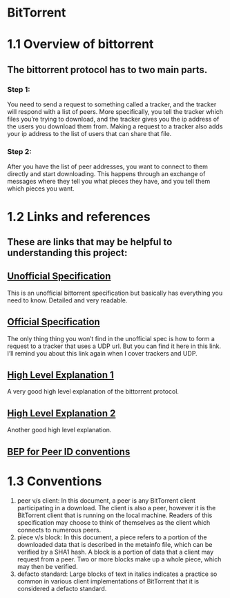 # BitTorrent

# 1.1 Overview of bittorrent
## The bittorrent protocol has to two main parts.

### Step 1: 
You need to send a request to something called a tracker, and the tracker will respond with a list of peers. More specifically, you tell the tracker which files you’re trying to download, and the tracker gives you the ip address of the users you download them from. Making a request to a tracker also adds your ip address to the list of users that can share that file.

### Step 2: 
After you have the list of peer addresses, you want to connect to them directly and start downloading. This happens through an exchange of messages where they tell you what pieces they have, and you tell them which pieces you want.

# 1.2 Links and references
## These are links that may be helpful to understanding this project:

## [Unofficial Specification](wiki.theory.org/index.php/BitTorrentSpecification) 
This is an unofficial bittorrent specification but basically has everything you need to know. Detailed and very readable.

## [Official Specification](www.bittorrent.org/beps/bep_0015.html) 
The only thing thing you won’t find in the unofficial spec is how to form a request to a tracker that uses a UDP url. But you can find it here in this link. I’ll remind you about this link again when I cover trackers and UDP.

## [High Level Explanation 1](www.morehawes.co.uk/the-bittorrent-protocol) 
A very good high level explanation of the bittorrent protocol.

## [High Level Explanation 2](www.kristenwidman.com/blog/33/how-to-write-a-bittorrent-client-part-1)
Another good high level explanation.

## [BEP for Peer ID conventions](www.bittorrent.org/beps/bep_0020.html) 


# 1.3 Conventions
1. peer v/s client: In this document, a peer is any BitTorrent client participating in a download. The client is also a peer, however it is the BitTorrent client that is running on the local machine. Readers of this specification may choose to think of themselves as the client which connects to numerous peers.
2. piece v/s block: In this document, a piece refers to a portion of the downloaded data that is described in the metainfo file, which can be verified by a SHA1 hash. A block is a portion of data that a client may request from a peer. Two or more blocks make up a whole piece, which may then be verified.
3. defacto standard: Large blocks of text in italics indicates a practice so common in various client implementations of BitTorrent that it is considered a defacto standard. 